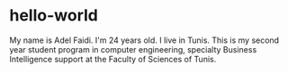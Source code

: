 # hello-world
My name is Adel Faidi. I'm 24 years old. I live in Tunis. This is my second year student program in computer engineering, specialty Business Intelligence support at the Faculty of Sciences of Tunis.
